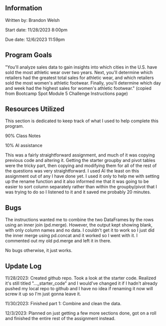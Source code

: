 ## Information
Written by: Brandon Welsh

Start date: 11/28/2023 8:00pm

Due date: 12/6/2023 11:59pm

## Program Goals
"You'll analyze sales data to gain insights into which cities in the U.S. have sold the most athletic wear over two years. Next, you'll determine which retailers had the greatest total sales for athletic wear, and which retailers sold the most women's athletic footwear. Finally, you'll determine which day and week had the highest sales for women's athletic footwear." (copied from Bootcamp Spot Module 5 Challenge Instructions page)

## Resources Utilized
This section is dedicated to keep track of what I used to help complete this program.

90% Class Notes

10% AI assistance

This was a fairly straightforward assignment, and much of it was copying previous code and altering it. Getting the starter groupby and pivot tables were the tricky part, then copying and modifying them for all of the rest of the questions was very straightforward. I used AI the least on this assignment out of any I have done yet. I used it only to help me with setting up the rename function and it also informed me that it was going to be easier to sort column separately rather than within the groupby/pivot that I was trying to do so I listened to it and it saved me probably 20 minutes.

## Bugs
The instructions wanted me to combine the two DataFrames by the rows using an inner join (pd.merge). However, the output kept showing blank, with only column names and no data. I couldn't get it to work so I just did the inner merge using pd.concat and it worked so I went with it. I commented out my old pd.merge and left it in there.

No bugs otherwise, it just works.

## Update Log
11/28/2023: Created github repo. Took a look at the starter code. Realized it's still titled "..._starter_code" and I would've changed it if I hadn't already pushed my local repo to github and I have no idea if renaming it now will screw it up so I'm just gonna leave it.

11/30/2023: Finished part 1: Combine and clean the data.

12/3/2023: Planned on just getting a few more sections done, got on a roll and finished the entire rest of the assignment instead.